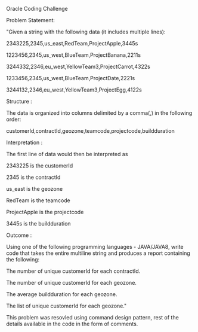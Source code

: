 Oracle Coding Challenge

Problem Statement:

 "Given a string with the following data (it includes multiple lines):

2343225,2345,us_east,RedTeam,ProjectApple,3445s

1223456,2345,us_west,BlueTeam,ProjectBanana,2211s

3244332,2346,eu_west,YellowTeam3,ProjectCarrot,4322s

1233456,2345,us_west,BlueTeam,ProjectDate,2221s

3244132,2346,eu_west,YellowTeam3,ProjectEgg,4122s

Structure : 

The data is organized into columns delimited by a comma(,) in the following order:

customerId,contractId,geozone,teamcode,projectcode,buildduration

Interpretation :

The first line of data would then be interpreted as

  2343225 is the customerId

  2345 is the contractId

  us_east is the geozone

  RedTeam is the teamcode

  ProjectApple is the projectcode

  3445s is the buildduration

Outcome :

Using one of the following programming languages - JAVA/JAVA8, write code that takes the entire multiline string and produces a report containing the following:

  The number of unique customerId for each contractId.

  The number of unique customerId for each geozone.

  The average buildduration for each geozone.

  The list of unique customerId for each geozone."
  
  
  This problem was resovled using command design pattern, rest of the details available in the code in the form of comments.
